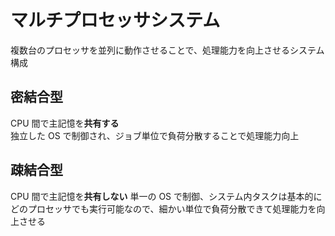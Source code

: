 # マルチプロセッサシステム

複数台のプロセッサを並列に動作させることで、処理能力を向上させるシステム構成

## 密結合型

CPU 間で主記憶を**共有する**  
独立した OS で制御され、ジョブ単位で負荷分散することで処理能力向上

## 疎結合型

CPU 間で主記憶を**共有しない**
単一の OS で制御、システム内タスクは基本的にどのプロセッサでも実行可能なので、細かい単位で負荷分散できて処理能力を向上させる

